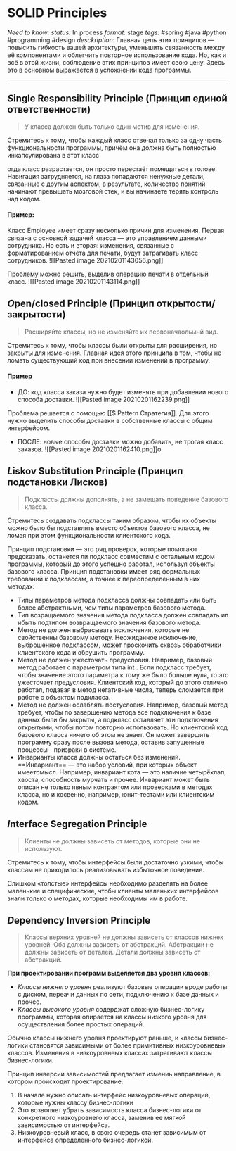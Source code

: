 # SOLID Principles
*Need to know:*
*status:* In process
*format:* stage
*tegs:* #spring #java #python #programming #design 
*desckription:* Главная цель этих принципов — повысить гибкость вашей архитектуры, уменьшить связанность между её компонентами и облегчить повторное использование кода. Но, как и всё в этой жизни, соблюдение этих принципов имеет свою цену. Здесь это в основном выражается в усложнении кода программы.

---
## *S*ingle Responsibility Principle (Принцип единой ответственности)
>У класса должен быть только один мотив для изменения.

Стремитесь к тому, чтобы каждый класс отвечал только за одну часть функциональности программы, причём она
должна быть полностью инкапсулирована в этот класс

огда класс разрастается, он просто перестаёт помещаться в голове. Навигация затрудняется, на глаза попадаются ненужные детали, связанные с другим аспектом, в результате, количество понятий начинают превышать мозговой стек, и вы начинаете терять контроль над кодом.

#### Пример:
Класс Employee имеет сразу несколько причин для изменения. Первая связана с основной задачей класса — это управлением данными сотрудника. Но есть и вторая: изменения, связанные с форматированием отчёта для
печати, будут затрагивать класс сотрудников.
![[Pasted image 20210201143056.png]]

Проблему можно решить, выделив операцию печати в отдельный класс.
![[Pasted image 20210201143114.png]]

## *O*pen/closed Principle (Принцип открытости/закрытости)
> Расширяйте классы, но не изменяйте их первоначаольынй вид.

Стремитесь к тому, чтобы классы были открыты для расширения, но закрыты для изменения. Главная идея этого принципа в том, чтобы не ломать существующий код при внесении изменений в программу.

#### Пример
- ДО: код класса заказа нужно будет изменять при добавлении нового способа доставки. ![[Pasted image 20210201162239.png]]

Проблема решается с помощью [[$ Pattern Стратегия]]. Для этого нужно выделить способы доставки в собственные классы с общим интерфейсом.
- ПОСЛЕ: новые способы доставки можно добавить, не трогая класс заказов. ![[Pasted image 20210201162410.png]]о

## *L*iskov Substitution Principle (Принцип подстановки Лисков)
> Подклассы должны дополнять, а не замещать поведение базового класса.

Стремитесь создавать подклассы таким образом, чтобы их объекты можно было бы подставлять вместо объектов базового класса, не ломая при этом функциональности клиентского кода.

Принцип подстановки — это ряд проверок, которые помогают предсказать, останется ли подкласс совместим с остальным кодом программы, который до этого успешно работал, используя объекты базового класса. Принцип подстановки имеет ряд формальных требований к подклассам, а точнее к переопределённым в них методах:
- Типы параметров метода подкласса должны совпадать или быть более абстрактными, чем типы параметров базового метода.
- Тип возращаемого значения метода подкласса должен совпадать ил ибыть подтипом возвращаемого значения базового метода. 
- Метод не должен выбрасывать исключения, которые не свойственны базовому методу. Неожиданное исключение, выброшенное подклассом, может проскочить сквозь обработчики клиентского кода и обрушить программу.
- Метод не должен ужесточать предусловия. Например, базовый метод работает с параметром типа int . Если подкласс требует, чтобы значение этого параметра к тому же было больше нуля, то это ужесточает предусловия. Клиентский код, который до этого отлично работал, подавая в метод негативные числа, теперь сломается при работе с объектом подкласса.
- Метод не должен ослаблять постусловия.  Например, базовый метод требует, чтобы по завершению метода все подключения к базе данных были бы закрыты, а подкласс оставляет эти подключения открытыми, чтобы потом повторно использовать. Но клиентский код базового класса ничего об этом не знает. Он может завершить программу сразу после вызова метода, оставив запущенные процессы - призраки в системе.
- Инварианты класса должны остаться без изменений. ==Инвариант== — это набор условий, при которых объект имеетсмысл. Например, инвариант кота — это наличие четырёхлап, хвоста, способность мурчать и прочее. Инвариант может быть описан не только явным контрактом или проверками в методах класса, но и косвенно, например, юнит-тестами или клиентским кодом.

## *I*nterface Segregation Principle
>Клиенты не должны зависеть от методов, которые они не используют.

Стремитесь к тому, чтобы интерфейсы были достаточно узкими, чтобы классам не приходилось реализовывать избыточное поведение.

Слишком «толстые» интерфейсы необходимо разделять на более маленькие и специфические, чтобы клиенты маленьких интерфейсов знали только о методах, которые необходимы им в работе.

## *D*ependency Inversion Principle
> Классы верхних уровней не должны зависеть от классов нижнех уровней. Оба должны зависеть от абстракций. Абстракции не должны зависеть от деталей. Детали должны зависеть от абстракций.

**При проектировании программ выделяется два уровня классов:**
- *Классы нижнего уровня* реализуют базовые операции вроде работы с диском, переачи данных по сети, подключению к базе данных и прочее.
- *Классы высокого уровня* содерджат сложную бизнес-логику программы, которая опирается на классы низкого уровня для осуществления более простых операций.

Обычно классы нижнего уровня проектируют раньше, и классы бизнес-логики становятся зависимыми от более примитивных низкоуровневых классов. Изменения в низкоуровнеых классах затрагивают классы бизнес-логики.

Принцип инверсии зависимостей предлагает измениь направление, в котором происходит проектирование:
1. В начале нужно описать интерфейс низкоуровневых операций, которые нужны классу бизнес-логики
2. Это возволяет убрать зависимость класса бизнес-логики от конкретного низкоуровнего класса, заменив ее мягкой зависимостью от интерфейса.
3. Низкоуровневый класс, в свою очередь станет зависимым от интерфейса определенного бизнес-логикой.